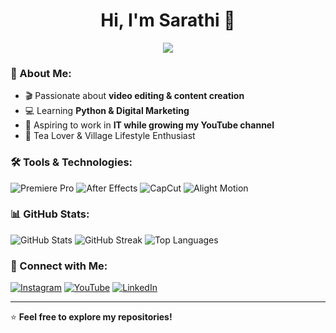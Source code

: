 <h1 align="center">Hi, I'm Sarathi 👋</h1>
<p align="center">
  <img src="https://readme-typing-svg.herokuapp.com?color=F75C7E&center=true&vCenter=true&lines=Video+Editor+%26+Content+Creator;Aspiring+IT+Professional;Tech+%26+Digital+Marketing+Enthusiast" />
</p>

### 🚀 About Me:
- 🎬 Passionate about **video editing & content creation**  
- 💻 Learning **Python & Digital Marketing**  
- 🎯 Aspiring to work in **IT while growing my YouTube channel**  
- 🍵 Tea Lover & Village Lifestyle Enthusiast  

### 🛠️ Tools & Technologies:
![Premiere Pro](https://img.shields.io/badge/Premiere_Pro-9999FF?style=for-the-badge&logo=adobe-premiere-pro&logoColor=white)
![After Effects](https://img.shields.io/badge/After_Effects-9999FF?style=for-the-badge&logo=adobe-after-effects&logoColor=white)
![CapCut](https://img.shields.io/badge/CapCut-000000?style=for-the-badge&logo=CapCut&logoColor=white)
![Alight Motion](https://img.shields.io/badge/Alight_Motion-00C897?style=for-the-badge&logo=alight-motion&logoColor=white)

### 📊 GitHub Stats:
![GitHub Stats](https://github-readme-stats.vercel.app/api?username=SarathiKrish&show_icons=true&theme=radical)
![GitHub Streak](https://github-readme-streak-stats.herokuapp.com/?user=SarathiKrish&theme=radical)
![Top Languages](https://github-readme-stats.vercel.app/api/top-langs/?username=SarathiKrish&layout=compact&theme=radical)

### 🔗 Connect with Me:
[![Instagram](https://img.shields.io/badge/Instagram-%23E4405F.svg?style=for-the-badge&logo=instagram&logoColor=white)](https://instagram.com/sarathifx_)
[![YouTube](https://img.shields.io/badge/YouTube-%23FF0000.svg?style=for-the-badge&logo=youtube&logoColor=white)](https://youtube.com/c/@sarathifx)
[![LinkedIn](https://img.shields.io/badge/LinkedIn-%230077B5.svg?style=for-the-badge&logo=linkedin&logoColor=white)](https://www.linkedin.com/in/sarathi-k-9aa46b26b)

---

⭐ **Feel free to explore my repositories!**
